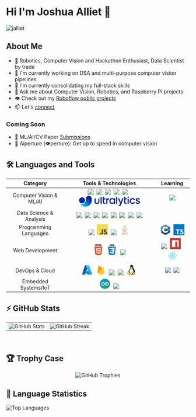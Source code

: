 # Hi I'm Joshua Alliet 👋

<img src="https://komarev.com/ghpvc/?username=jalliet&label=Views&color=blue&style=plastic" alt="jalliet" />

## About Me
- 🤖 Robotics, Computer Vision and Hackathon Enthusiast, Data Scientist by trade
- 🔭 I'm currently working on DSA and multi-purpose computer vision pipelines
- 🌱 I'm currently consolidating my full-stack skills
- 💬 Ask me about Computer Vision, Robotics, and Raspberry Pi projects
- 👁️ Check out my [Roboflow public projects](https://app.roboflow.com/jalliet/datasets)
- 📫 Let's [connect](https://www.linkedin.com/in/jalliet)

### Coming Soon
- 📝 ML/AI/CV Paper [Submissions](https://app.readytensor.ai/) 
- 👀 Aiperture (👁️perture): Get up to speed in computer vision


## 🛠️ Languages and Tools

| Category | Tools & Technologies | Learning |
|:----------:|:---------------------:|:--------:|
| Computer Vision & ML/AI | <code><img height="30" src="https://opencv.org/wp-content/uploads/2022/05/logo.png"></code>&nbsp;&nbsp;<code><img height="30" src="https://www.tensorflow.org/images/tf_logo_social.png"></code>&nbsp;&nbsp;<code><img height="30" src="https://raw.githubusercontent.com/python-pillow/pillow-logo/main/pillow-logo-248x250.png"></code>&nbsp;&nbsp;<code><img height="30" src="https://scikit-learn.org/stable/_static/scikit-learn-logo-small.png"></code>&nbsp;&nbsp;<code><img height="30" src="https://app.roboflow.com/images/logo.png"></code>&nbsp;&nbsp;<code><img height="30" src="https://raw.githubusercontent.com/ultralytics/assets/main/logo/Ultralytics_Logotype_Original.svg"></code> | <code><img height="30" src="https://pytorch.org/assets/images/pytorch-logo.png"></code> |
| Data Science & Analysis | <code><img height="30" src="https://matplotlib.org/stable/_static/logo2.svg"></code>&nbsp;&nbsp;<code><img height="30" src="https://pandas.pydata.org/static/img/pandas_mark.svg"></code>&nbsp;&nbsp;<code><img height="30" src="https://numpy.org/images/logo.svg"></code>&nbsp;&nbsp;<code><img height="30" src="https://seaborn.pydata.org/_static/logo-wide-lightbg.svg"></code>&nbsp;&nbsp;<code><img height="30" src="https://www.mysql.com/common/logos/logo-mysql-170x115.png"></code>&nbsp;&nbsp;<code><img height="30" src="https://jupyter.org/assets/logos/rectanglelogo-greytext-orangebody-greymoons.svg"></code>&nbsp;&nbsp;<code><img height="30" src="https://colab.research.google.com/img/colab_favicon_256px.png"></code>&nbsp;&nbsp;<code><img height="30" src="https://www.anaconda.com/wp-content/uploads/2022/12/anaconda_logo.svg"></code> | |
| Programming Languages | <code><img height="30" src="https://www.python.org/static/opengraph-icon-200x200.png"></code>&nbsp;&nbsp;<code><img height="30" src="https://raw.githubusercontent.com/github/explore/80688e429a7d4ef2fca1e82350fe8e3517d3494d/topics/javascript/javascript.png"></code>&nbsp;&nbsp;<code><img height="30" src="https://developer.apple.com/swift/images/swift-og.png"></code>&nbsp;&nbsp;<code><img height="30" src="https://raw.githubusercontent.com/github/explore/5b3600551e122a3277c2c5368af2ad5725ffa9a1/topics/java/java.png"></code> | <code><img height="30" src="https://raw.githubusercontent.com/github/explore/80688e429a7d4ef2fca1e82350fe8e3517d3494d/topics/cpp/cpp.png"></code>&nbsp;&nbsp;<code><img height="30" src="https://raw.githubusercontent.com/github/explore/80688e429a7d4ef2fca1e82350fe8e3517d3494d/topics/typescript/typescript.png"></code> |
| Web Development | <code><img height="30" src="https://raw.githubusercontent.com/github/explore/80688e429a7d4ef2fca1e82350fe8e3517d3494d/topics/html/html.png"></code>&nbsp;&nbsp;<code><img height="30" src="https://raw.githubusercontent.com/github/explore/80688e429a7d4ef2fca1e82350fe8e3517d3494d/topics/css/css.png"></code>&nbsp;&nbsp;<code><img height="30" src="https://encrypted-tbn0.gstatic.com/images?q=tbn:ANd9GcTmD38KsMgEwahtWc_Nfs5ZVktP9dBc36MUZA&s"></code> | <code><img height="30" src="https://upload.wikimedia.org/wikipedia/commons/3/33/Figma-logo.svg"></code>&nbsp;&nbsp;<code><img height="30" src="https://raw.githubusercontent.com/github/explore/80688e429a7d4ef2fca1e82350fe8e3517d3494d/topics/npm/npm.png"></code>&nbsp;&nbsp;<code><img height="30" src="https://raw.githubusercontent.com/github/explore/80688e429a7d4ef2fca1e82350fe8e3517d3494d/topics/react/react.png"></code> |
| DevOps & Cloud | <code><img height="30" src="https://raw.githubusercontent.com/github/explore/80688e429a7d4ef2fca1e82350fe8e3517d3494d/topics/azure/azure.png"></code>&nbsp;&nbsp;<code><img height="30" src="https://raw.githubusercontent.com/github/explore/80688e429a7d4ef2fca1e82350fe8e3517d3494d/topics/firebase/firebase.png"></code>&nbsp;&nbsp;<code><img height="30" src="https://git-scm.com/images/logos/downloads/Git-Icon-1788C.png"></code>&nbsp;&nbsp;<code><img height="30" src="https://www.vectorlogo.zone/logos/google_cloud/google_cloud-icon.svg"></code>&nbsp;&nbsp;<code><img height="30" src="https://raw.githubusercontent.com/github/explore/80688e429a7d4ef2fca1e82350fe8e3517d3494d/topics/linux/linux.png"></code> | <code><img height="30" src="https://supabase.com/dashboard/img/supabase-logo.svg"></code>&nbsp;&nbsp;<code><img height="30" src="https://fastapi.tiangolo.com/img/logo-margin/logo-teal.png"></code> |
| Embedded Systems/IoT | <code><img height="30" src="https://raw.githubusercontent.com/github/explore/80688e429a7d4ef2fca1e82350fe8e3517d3494d/topics/arduino/arduino.png"></code>&nbsp;&nbsp;<code><img height="30" src="https://www.raspberrypi.org/app/uploads/2018/03/RPi-Logo-Reg-SCREEN.png"></code> | |

## ⚡️ GitHub Stats

<table>
	<tr>
		<td>
			<img src="https://github-readme-stats.vercel.app/api?username=jalliet&show_icons=true&theme=gotham&count_private=true" alt="GitHub Stats" width="100%" />
		</td>
		<td>
			<img src="https://github-readme-streak-stats.herokuapp.com/?user=jalliet&theme=gotham" alt="GitHub Streak" width="100%" />
		</td>
	</tr>
</table>

<br clear="both">

## 🏆 Trophy Case
<p align="center">
  <img src="https://github-profile-trophy.vercel.app/?username=jalliet&theme=darkhub&column=7&margin-w=15&margin-h=15" alt="GitHub Trophies">
</p>

## 🧮 Language Statistics
<p align="left">
  <img src="https://github-readme-stats.vercel.app/api/top-langs/?username=jalliet&theme=gotham&layout=compact&hide=Jupyter%20Notebook&langs_count=8" alt="Top Languages">
</p>
